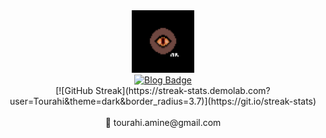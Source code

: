 <div id="header" align="center">
  <img src="https://github.com/Tourahi/Tourahi/blob/master/logo.png" width="100"/>
</div>

<div id="badges" align="center">
  <a href="https://marodungeon.neocities.org/">
    <img src="https://img.shields.io/static/v1?label=Blog&message=marodungeon&color=A25B15" alt="Blog Badge"/>
  </a>
</div>

<div id="" align="center">
  [![GitHub Streak](https://streak-stats.demolab.com?user=Tourahi&theme=dark&border_radius=3.7)](https://git.io/streak-stats)
</div>

<br/> 
 <div id="header" align="center">
  📧 tourahi.amine@gmail.com
</div>

